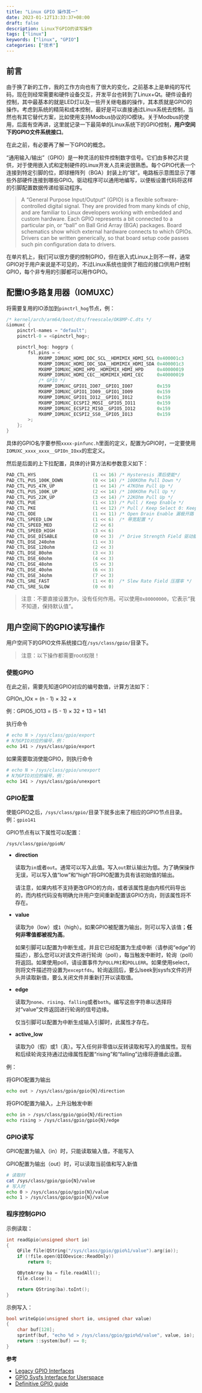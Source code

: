 ```yaml
---
title: "Linux GPIO 操作其一"
date: 2023-01-12T13:33:37+08:00
draft: false
description: Linux下GPIO的读写操作
tags: ["linux"]
keywords: ["linux", "GPIO"]
categories: ["技术"]
---
```


## 前言

由于换了新的工作，我的工作方向也有了很大的变化，之前基本上是单纯的写代码，现在则经常需要和硬件设备交互，开发平台也转到了Linux+Qt。硬件设备的控制，其中最基本的就是LED灯以及一些开关继电器的操作，其本质就是GPIO的操作。考虑到系统的精简和成本控制，最好是可以直接通过Linux系统去控制，当然也有其它替代方案，比如使用支持Modbus协议的IO模块。关于Modbus的使用，后面有空再讲，这里就记录一下最简单的Linux系统下的GPIO控制，**用户空间下的GPIO文件系统接口**。

在此之前，有必要再了解一下GPIO的概念。

“通用输入/输出”（GPIO）是一种灵活的软件控制数字信号。它们由多种芯片提供，对于使用嵌入式和定制硬件的Linux开发人员来说很熟悉。每个GPIO代表一个连接到特定引脚的位，即球栅阵列（BGA）封装上的“球”。电路板示意图显示了哪些外部硬件连接到哪些GPIO。驱动程序可以通用地编写，以便板设置代码将这样的引脚配置数据传递给驱动程序。

> A “General Purpose Input/Output” (GPIO) is a flexible software-controlled digital signal. They are provided from many kinds of chip, and are familiar to Linux developers working with embedded and custom hardware. Each GPIO represents a bit connected to a particular pin, or “ball” on Ball Grid Array (BGA) packages. Board schematics show which external hardware connects to which GPIOs. Drivers can be written generically, so that board setup code passes such pin configuration data to drivers.

在单片机上，我们可以很方便的控制GPIO，但在嵌入式Linux上则不一样，通常GPIO对于用户来说是不可见的，不过Linux系统也提供了相应的接口供用户控制GPIO，每个非专用的引脚都可以用作GPIO。

## 配置IO多路复用器（IOMUXC）

将需要复用的IO添加到`pinctrl_hog`节点，例：

``` c
/* kernel/arch/arm64/boot/dts/freescale/OK8MP-C.dts */
&iomuxc {
	pinctrl-names = "default";
	pinctrl-0 = <&pinctrl_hog>;

	pinctrl_hog: hoggrp {
		fsl,pins = <
			MX8MP_IOMUXC_HDMI_DDC_SCL__HDMIMIX_HDMI_SCL	0x400001c3
			MX8MP_IOMUXC_HDMI_DDC_SDA__HDMIMIX_HDMI_SDA	0x400001c3
			MX8MP_IOMUXC_HDMI_HPD__HDMIMIX_HDMI_HPD		0x40000019
			MX8MP_IOMUXC_HDMI_CEC__HDMIMIX_HDMI_CEC		0x40000019
			/* GPIO */
			MX8MP_IOMUXC_GPIO1_IO07__GPIO1_IO07			0x159
			MX8MP_IOMUXC_GPIO1_IO09__GPIO1_IO09			0x159
			MX8MP_IOMUXC_GPIO1_IO12__GPIO1_IO12			0x159
			MX8MP_IOMUXC_ECSPI2_MOSI__GPIO5_IO11		0x159
			MX8MP_IOMUXC_ECSPI2_MISO__GPIO5_IO12		0x159
			MX8MP_IOMUXC_ECSPI2_SS0__GPIO5_IO13			0x159
		>;
	};
}
```

具体的GPIO名字要参照`xxxx-pinfunc.h`里面的定义，配置为GPIO时，一定要使用`IOMUXC_xxxx_xxxx__GPIOn_IOxx`的宏定义。

然后是后面的上下拉配置，具体的计算方法和参数意义如下：

``` c
PAD_CTL_HYS                     (1 << 16) /* Hysteresis 滞后使能*/
PAD_CTL_PUS_100K_DOWN           (0 << 14) /* 100KOhm Pull Down */
PAD_CTL_PUS_47K_UP              (1 << 14) /* 47KOhm Pull Up */
PAD_CTL_PUS_100K_UP             (2 << 14) /* 100KOhm Pull Up */
PAD_CTL_PUS_22K_UP              (3 << 14) /* 22KOhm Pull Up */
PAD_CTL_PUE                     (1 << 13) /* Pull / Keep Enable */
PAD_CTL_PKE                     (1 << 12) /* Pull / Keep Select 0: Keeper 1: Pull */
PAD_CTL_ODE                     (1 << 11) /* Open Drain Enable 漏极开路 */
PAD_CTL_SPEED_LOW               (1 << 6)  /* 带宽配置 */
PAD_CTL_SPEED_MED               (2 << 6)
PAD_CTL_SPEED_HIGH              (3 << 6)
PAD_CTL_DSE_DISABLE             (0 << 3)  /* Drive Strength Field 驱动能力 */
PAD_CTL_DSE_240ohm              (1 << 3)
PAD_CTL_DSE_120ohm              (2 << 3)
PAD_CTL_DSE_80ohm               (3 << 3)
PAD_CTL_DSE_60ohm               (4 << 3)
PAD_CTL_DSE_48ohm               (5 << 3)
PAD_CTL_DSE_40ohm               (6 << 3)
PAD_CTL_DSE_34ohm               (7 << 3)
PAD_CTL_SRE_FAST                (1 << 0)  /* Slew Rate Field 压摆率 */
PAD_CTL_SRE_SLOW                (0 << 0)
```

> 注意：不要直接设置为`0`，没有任何作用。可以使用`0x80000000`，它表示“我不知道，保持默认值”。

## 用户空间下的GPIO读写操作

用户空间下的GPIO文件系统接口在`/sys/class/gpio/`目录下。

> 注意：以下操作都需要root权限！

### 使能GPIO

在此之前，需要先知道GPIO对应的编号数值，计算方法如下：

GPIOn_IOx = (n - 1) × 32 + x

例：GPIO5_IO13 = (5 - 1) × 32 + 13 = 141

执行命令

``` sh
# echo N > /sys/class/gpio/export
# N为GPIO对应的编号，例：
echo 141 > /sys/class/gpio/export
```

如果需要取消使能GPIO，则执行命令

``` sh
# echo N > /sys/class/gpio/unexport
# N为GPIO对应的编号，例：
echo 141 > /sys/class/gpio/unexport
```

### GPIO配置

使能GPIO之后，`/sys/class/gpio/`目录下就多出来了相应的GPIO节点目录。例：`gpio141`

GPIO节点有以下属性可以配置：

`/sys/class/gpio/gpioN/`

* **direction**

  读取为`in`或者`out`。通常可以写入此值。写入`out`默认输出为低。为了确保操作无误，可以写入值“low”和“high”将GPIO配置为具有该初始值的输出。

  请注意，如果内核不支持更改GPIO的方向，或者该属性是由内核代码导出的，而内核代码没有明确允许用户空间重新配置该GPIO方向，则该属性将不存在。

* **value**

  读取为`0`（low）或`1`（high）。如果GPIO被配置为输出，则可以写入该值；**任何非零值都被视为高**。
  
  如果引脚可以配置为中断生成，并且它已经配置为生成中断（请参阅“edge”的描述），那么您可以对该文件进行轮询（poll），每当触发中断时，轮询（poll）将返回。如果使用poll，请设置事件为`POLLPRI`和`POLLERR`。如果使用select，则将文件描述符设置为`exceptfds`。轮询返回后，要么lseek到sysfs文件的开头并读取新值，要么关闭文件并重新打开以读取值。

* **edge**

  读取为`none`、`rising`、`falling`或者`both`。编写这些字符串以选择将对“value”文件返回进行轮询的信号边缘。
  
  仅当引脚可以配置为中断生成输入引脚时，此属性才存在。

* **active_low**

  读取为0（假）或1（真）。写入任何非零值以反转读取和写入的值属性。现有和后续轮询支持通过边缘属性配置“rising”和“falling”边缘将遵循此设置。

例：

将GPIO配置为输出

``` sh
echo out > /sys/class/gpio/gpio{N}/direction
```

将GPIO配置为输入，上升沿触发中断

``` sh
echo in > /sys/class/gpio/gpio{N}/direction
echo rising > /sys/class/gpio/gpio{N}/edge
```

### GPIO读写

GPIO配置为输入（in）时，只能读取输入值，不能写入

GPIO配置为输出（out）时，可以读取当前值和写入新值

``` sh
# 读取时
cat /sys/class/gpio/gpio{N}/value
# 写入时
echo 0 > /sys/class/gpio/gpio{N}/value
echo 1 > /sys/class/gpio/gpio{N}/value
```

### 程序控制GPIO

示例读取：

``` cpp
int readGpio(unsigned short io)
{
    QFile file(QString("/sys/class/gpio/gpio%1/value").arg(io));
    if (!file.open(QIODevice::ReadOnly))
        return 0;

    QByteArray ba = file.readAll();
    file.close();

    return QString(ba).toInt();
}
```

示例写入：

``` cpp
bool writeGpio(unsigned short io, unsigned char value)
{
    char buf[128];
    sprintf(buf, "echo %d > /sys/class/gpio/gpio%d/value", value, io);
    return ::system(buf) == 0;
}
```

**参考**

* [Legacy GPIO Interfaces](https://www.kernel.org/doc/html/latest/driver-api/gpio/legacy.html)
* [GPIO Sysfs Interface for Userspace](https://www.kernel.org/doc/html/latest/admin-guide/gpio/sysfs.html)
* [Definitive GPIO guide](https://kosagi.com/w/index.php?title=Definitive_GPIO_guide)
